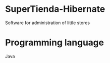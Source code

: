 # SuperTienda-Hibernate
Software for administration of little stores  

# Programming language
Java
